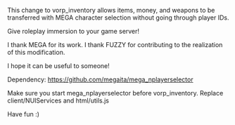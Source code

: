 This change to vorp_inventory allows items, money, and weapons to be transferred with MEGA character selection without going through player IDs.

Give roleplay immersion to your game server!

I thank MEGA for its work.
I thank FUZZY for contributing to the realization of this modification.

I hope it can be useful to someone!

Dependency: https://github.com/megaita/mega_nplayerselector

Make sure you start mega_nplayerselector before vorp_inventory.
Replace client/NUIServices and html/utils.js

Have fun :)
